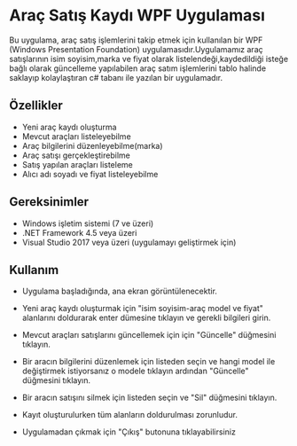 # Araç Satış Kaydı WPF Uygulaması

Bu uygulama, araç satış işlemlerini takip etmek için kullanılan bir WPF (Windows Presentation Foundation) uygulamasıdır.Uygulamamız araç satışlarının isim soyisim,marka ve fiyat olarak listelendeği,kaydedildiği isteğe bağlı olarak güncelleme yapılabilen araç satım işlemlerini tablo halinde saklayıp kolaylaştıran c# tabanı ile yazılan bir uygulamadır.

## Özellikler

+ Yeni araç kaydı oluşturma
+ Mevcut araçları listeleyebilme
+ Araç bilgilerini düzenleyebilme(marka)
+ Araç satışı gerçekleştirebilme
+ Satış yapılan araçları listeleme
+ Alıcı adı soyadı ve fiyat listeleyebilme


## Gereksinimler

+ Windows işletim sistemi (7 ve üzeri)
+ .NET Framework 4.5 veya üzeri
+ Visual Studio 2017 veya üzeri (uygulamayı geliştirmek için)

## Kullanım

+ Uygulama başladığında, ana ekran görüntülenecektir.

+ Yeni araç kaydı oluşturmak için "isim soyisim-araç model ve fiyat" alanlarını doldurarak enter dümesine tıklayın ve gerekli bilgileri girin.

+ Mevcut araçları satışlarını güncellemek için için "Güncelle" düğmesini tıklayın.

+ Bir aracın bilgilerini düzenlemek için listeden seçin ve hangi model ile değiştirmek istiyorsanız o modele tıklayın ardından "Güncelle" düğmesini tıklayın.

+ Bir aracın satışını silmek için listeden seçin ve "Sil" düğmesini tıklayın.

+ Kayıt oluşturulurken tüm alanların doldurulması zorunludur.

+ Uygulamadan çıkmak için "Çıkış" butonuna tıklayabilirsiniz
